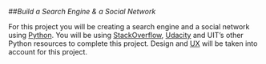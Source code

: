 ##_Build a Search Engine & a Social Network_

For this project you will be creating a search engine and a social network using [Python](../technology/programming/python.md).
You will be using [StackOverflow](http://stackoverflow.com/), [Udacity](https://www.udacity.com/course/cs101) and UIT’s other Python
resources to complete this project.
Design and [UX](../product/ux/README.md) will be taken into account for this project.
